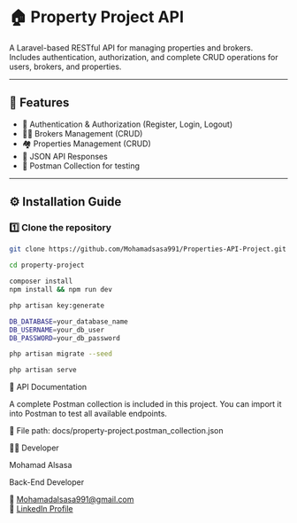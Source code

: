 # 🏠 Property Project API

A Laravel-based RESTful API for managing properties and brokers.  
Includes authentication, authorization, and complete CRUD operations for users, brokers, and properties.

---

## 🚀 Features

- 🔐 Authentication & Authorization (Register, Login, Logout)
- 🧑‍💼 Brokers Management (CRUD)
- 🏘️ Properties Management (CRUD)
- 🧾 JSON API Responses
- 🧰 Postman Collection for testing

---

## ⚙️ Installation Guide

### 1️⃣ Clone the repository
```bash
git clone https://github.com/Mohamadsasa991/Properties-API-Project.git

cd property-project

composer install
npm install && npm run dev

php artisan key:generate

DB_DATABASE=your_database_name
DB_USERNAME=your_db_user
DB_PASSWORD=your_db_password

php artisan migrate --seed

php artisan serve

```

📘 API Documentation

A complete Postman collection is included in this project.
You can import it into Postman to test all available endpoints.

📁 File path:
docs/property-project.postman_collection.json

🧑‍💻 Developer

Mohamad Alsasa

Back-End Developer

📧 [Mohamadalsasa991@gmail.com](mailto:Mohamadalsasa991@gmail.com)  
💼 [LinkedIn Profile](https://www.linkedin.com/in/mohamad-sasa-22011b250/)
